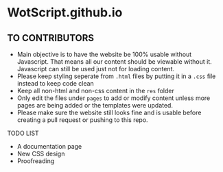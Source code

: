 # WotScript.github.io

## TO CONTRIBUTORS
* Main objective is to have the website be 100% usable without Javascript. That means all our content should be viewable without it. Javascript can still be used just not for loading content.
* Please keep styling seperate from `.html` files by putting it in a `.css` file instead to keep code clean
* Keep all non-html and non-css content in the `res` folder
* Only edit the files under `pages` to add or modify content unless more pages are being added or the templates were updated.
* Please make sure the website still looks fine and is usable before creating a pull request or pushing to this repo.

TODO LIST

* A documentation page
* New CSS design
* Proofreading 
